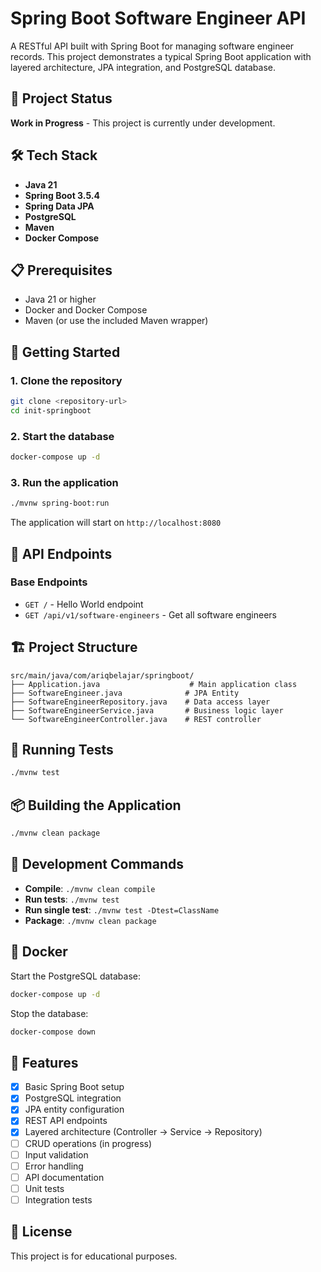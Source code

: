 # Spring Boot Software Engineer API

A RESTful API built with Spring Boot for managing software engineer records. This project demonstrates a typical Spring Boot application with layered architecture, JPA integration, and PostgreSQL database.

## 🚧 Project Status
**Work in Progress** - This project is currently under development.

## 🛠️ Tech Stack

- **Java 21**
- **Spring Boot 3.5.4**
- **Spring Data JPA**
- **PostgreSQL**
- **Maven**
- **Docker Compose**

## 📋 Prerequisites

- Java 21 or higher
- Docker and Docker Compose
- Maven (or use the included Maven wrapper)

## 🚀 Getting Started

### 1. Clone the repository
```bash
git clone <repository-url>
cd init-springboot
```

### 2. Start the database
```bash
docker-compose up -d
```

### 3. Run the application
```bash
./mvnw spring-boot:run
```

The application will start on `http://localhost:8080`

## 📡 API Endpoints

### Base Endpoints
- `GET /` - Hello World endpoint
- `GET /api/v1/software-engineers` - Get all software engineers


## 🏗️ Project Structure

```
src/main/java/com/ariqbelajar/springboot/
├── Application.java                    # Main application class
├── SoftwareEngineer.java              # JPA Entity
├── SoftwareEngineerRepository.java    # Data access layer
├── SoftwareEngineerService.java       # Business logic layer
└── SoftwareEngineerController.java    # REST controller
```

## 🧪 Running Tests

```bash
./mvnw test
```

## 📦 Building the Application

```bash
./mvnw clean package
```

## 🔧 Development Commands

- **Compile**: `./mvnw clean compile`
- **Run tests**: `./mvnw test`
- **Run single test**: `./mvnw test -Dtest=ClassName`
- **Package**: `./mvnw clean package`

## 🐳 Docker

Start the PostgreSQL database:
```bash
docker-compose up -d
```

Stop the database:
```bash
docker-compose down
```

## 📝 Features

- [x] Basic Spring Boot setup
- [x] PostgreSQL integration
- [x] JPA entity configuration
- [x] REST API endpoints
- [x] Layered architecture (Controller → Service → Repository)
- [ ] CRUD operations (in progress)
- [ ] Input validation
- [ ] Error handling
- [ ] API documentation
- [ ] Unit tests
- [ ] Integration tests

## 📄 License

This project is for educational purposes.
